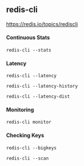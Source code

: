 redis-cli
---------

https://redis.io/topics/rediscli

#### Continuous Stats
```
redis-cli --stats
```

#### Latency
```
redis-cli --latency
```

```
redis-cli --latency-history
```

```
redis-cli --latency-dist
```

#### Monitoring
```
redis-cli monitor
```

#### Checking Keys
```
redis-cli --bigkeys
```

```
redis-cli --scan
```
